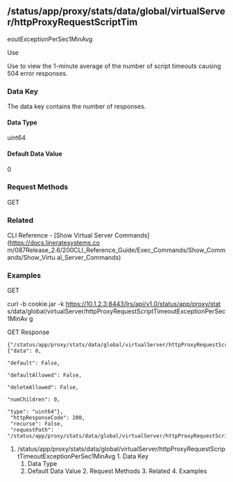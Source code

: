## /status/app/proxy/stats/data/global/virtualServer/httpProxyRequestScriptTim
eoutExceptionPerSec1MinAvg

Use

Use to view the 1-minute average of the number of script timeouts causing 504
error responses.

### Data Key

The data key contains the number of responses.

#### Data Type

uint64

#### Default Data Value

0

### Request Methods

GET

### Related

CLI Reference - [Show Virtual Server Commands](https://docs.lineratesystems.co
m/087Release_2.6/200CLI_Reference_Guide/Exec_Commands/Show_Commands/Show_Virtu
al_Server_Commands)

### Examples

GET

curl -b cookie.jar -k https://10.1.2.3:8443/lrs/api/v1.0/status/app/proxy/stat
s/data/global/virtualServer/httpProxyRequestScriptTimeoutExceptionPerSec1MinAv
g

GET Response

    
    {"/status/app/proxy/stats/data/global/virtualServer/httpProxyRequestScriptTimeoutExceptionPerSec1MinAvg": {"data": 0,
                                                                                                                "default": False,
                                                                                                                "defaultAllowed": False,
                                                                                                                "deleteAllowed": False,
                                                                                                                "numChildren": 0,
                                                                                                                "type": "uint64"},
     "httpResponseCode": 200,
     "recurse": False,
     "requestPath": "/status/app/proxy/stats/data/global/virtualServer/httpProxyRequestScriptTimeoutExceptionPerSec1MinAvg"}
    

  1. /status/app/proxy/stats/data/global/virtualServer/httpProxyRequestScriptTimeoutExceptionPerSec1MinAvg
    1. Data Key
      1. Data Type
      2. Default Data Value
    2. Request Methods
    3. Related
    4. Examples

